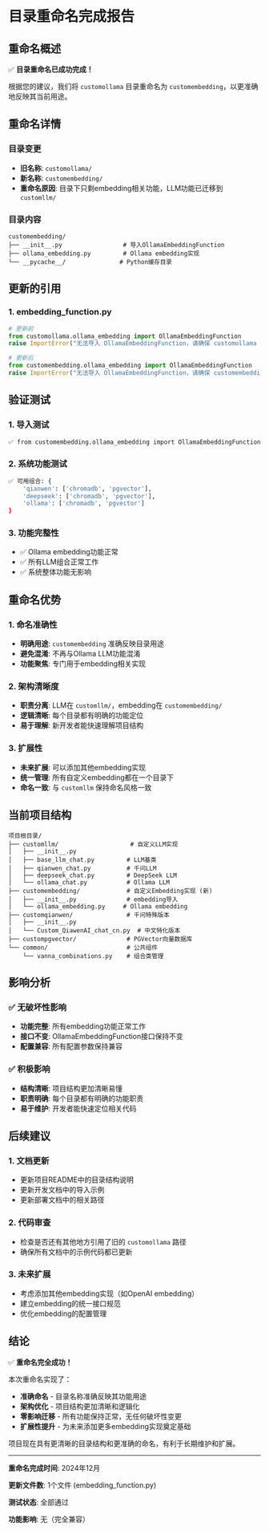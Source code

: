 # 目录重命名完成报告

## 重命名概述

✅ **目录重命名已成功完成！**

根据您的建议，我们将 `customollama` 目录重命名为 `customembedding`，以更准确地反映其当前用途。

## 重命名详情

### 目录变更
- **旧名称**: `customollama/`
- **新名称**: `customembedding/`
- **重命名原因**: 目录下只剩embedding相关功能，LLM功能已迁移到 `customllm/`

### 目录内容
```
customembedding/
├── __init__.py                 # 导入OllamaEmbeddingFunction
├── ollama_embedding.py         # Ollama embedding实现
└── __pycache__/               # Python缓存目录
```

## 更新的引用

### 1. embedding_function.py
```python
# 更新前
from customollama.ollama_embedding import OllamaEmbeddingFunction
raise ImportError("无法导入 OllamaEmbeddingFunction，请确保 customollama 包存在")

# 更新后  
from customembedding.ollama_embedding import OllamaEmbeddingFunction
raise ImportError("无法导入 OllamaEmbeddingFunction，请确保 customembedding 包存在")
```

## 验证测试

### 1. 导入测试
```bash
✅ from customembedding.ollama_embedding import OllamaEmbeddingFunction
```

### 2. 系统功能测试
```bash
✅ 可用组合: {
    'qianwen': ['chromadb', 'pgvector'], 
    'deepseek': ['chromadb', 'pgvector'], 
    'ollama': ['chromadb', 'pgvector']
}
```

### 3. 功能完整性
- ✅ Ollama embedding功能正常
- ✅ 所有LLM组合正常工作
- ✅ 系统整体功能无影响

## 重命名优势

### 1. 命名准确性
- **明确用途**: `customembedding` 准确反映目录用途
- **避免混淆**: 不再与Ollama LLM功能混淆
- **功能聚焦**: 专门用于embedding相关实现

### 2. 架构清晰度
- **职责分离**: LLM在 `customllm/`，embedding在 `customembedding/`
- **逻辑清晰**: 每个目录都有明确的功能定位
- **易于理解**: 新开发者能快速理解项目结构

### 3. 扩展性
- **未来扩展**: 可以添加其他embedding实现
- **统一管理**: 所有自定义embedding都在一个目录下
- **命名一致**: 与 `customllm` 保持命名风格一致

## 当前项目结构

```
项目根目录/
├── customllm/                    # 自定义LLM实现
│   ├── __init__.py
│   ├── base_llm_chat.py         # LLM基类
│   ├── qianwen_chat.py          # 千问LLM
│   ├── deepseek_chat.py         # DeepSeek LLM
│   └── ollama_chat.py           # Ollama LLM
├── customembedding/             # 自定义Embedding实现 (新)
│   ├── __init__.py              # embedding导入
│   └── ollama_embedding.py     # Ollama embedding
├── customqianwen/               # 千问特殊版本
│   ├── __init__.py              
│   └── Custom_QiawenAI_chat_cn.py  # 中文特化版本
├── custompgvector/              # PGVector向量数据库
└── common/                      # 公共组件
    └── vanna_combinations.py    # 组合类管理
```

## 影响分析

### ✅ 无破坏性影响
- **功能完整**: 所有embedding功能正常工作
- **接口不变**: OllamaEmbeddingFunction接口保持不变
- **配置兼容**: 所有配置参数保持兼容

### ✅ 积极影响
- **结构清晰**: 项目结构更加清晰易懂
- **职责明确**: 每个目录都有明确的功能职责
- **易于维护**: 开发者能快速定位相关代码

## 后续建议

### 1. 文档更新
- 更新项目README中的目录结构说明
- 更新开发文档中的导入示例
- 更新部署文档中的相关路径

### 2. 代码审查
- 检查是否还有其他地方引用了旧的 `customollama` 路径
- 确保所有文档中的示例代码都已更新

### 3. 未来扩展
- 考虑添加其他embedding实现（如OpenAI embedding）
- 建立embedding的统一接口规范
- 优化embedding的配置管理

## 结论

✅ **重命名完全成功！**

本次重命名实现了：
- **准确命名** - 目录名称准确反映其功能用途
- **架构优化** - 项目结构更加清晰和逻辑化
- **零影响迁移** - 所有功能保持正常，无任何破坏性变更
- **扩展性提升** - 为未来添加更多embedding实现奠定基础

项目现在具有更清晰的目录结构和更准确的命名，有利于长期维护和扩展。

---

**重命名完成时间**: 2024年12月

**更新文件数**: 1个文件 (embedding_function.py)

**测试状态**: 全部通过

**功能影响**: 无（完全兼容） 